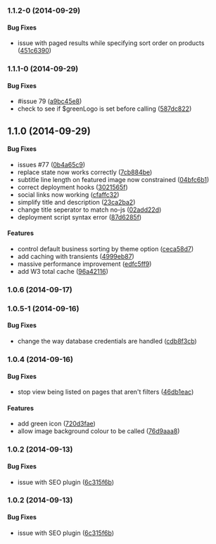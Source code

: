 <a name="1.1.2-0"></a>
### 1.1.2-0 (2014-09-29)


#### Bug Fixes

* issue with paged results while specifying sort order on products ([451c6390](https://craigmdennis@bitbucket.org/simplebitdesign/localwhistler.com/commit/451c6390f8853a71bd3d59f5c342f7a423b82ac5))


<a name="1.1.1-0"></a>
### 1.1.1-0 (2014-09-29)


#### Bug Fixes

* #issue 79 ([a9bc45e8](https://craigmdennis@bitbucket.org/simplebitdesign/localwhistler.com/commit/a9bc45e87c73f59dbaf3e99b6f8762b0b3b959d2))
* check to see if $greenLogo is set before calling ([587dc822](https://craigmdennis@bitbucket.org/simplebitdesign/localwhistler.com/commit/587dc822f339d0249d04e62de8211a6b32177bff))


<a name="1.1.0"></a>
## 1.1.0 (2014-09-29)


#### Bug Fixes

* issues #77 ([0b4a65c9](https://craigmdennis@bitbucket.org/simplebitdesign/localwhistler.com/commit/0b4a65c99b61c60f4597567abbb665cc9a81b7aa))
* replace state now works correctly ([7cb884be](https://craigmdennis@bitbucket.org/simplebitdesign/localwhistler.com/commit/7cb884be5c615a0879aba43c309a1ff86f3b24d5))
* subtitle line length on featured image now constrained ([04bfc6b1](https://craigmdennis@bitbucket.org/simplebitdesign/localwhistler.com/commit/04bfc6b171d0f4c90ca04c9367b3b1db939c31c7))
* correct deployment hooks ([3021565f](https://craigmdennis@bitbucket.org/simplebitdesign/localwhistler.com/commit/3021565fbbfed2264409268040743ec0abfe8ad8))
* social links now working ([cfaffc32](https://craigmdennis@bitbucket.org/simplebitdesign/localwhistler.com/commit/cfaffc32a623bcb236d4d5ed52f5948ea440e08f))
* simplify title and description ([23ca2ba2](https://craigmdennis@bitbucket.org/simplebitdesign/localwhistler.com/commit/23ca2ba271b8eb828191d765f43ad848f272dce2))
* change title seperator to match no-js ([02add22d](https://craigmdennis@bitbucket.org/simplebitdesign/localwhistler.com/commit/02add22d2b0be6f4eb4f11a58df57c0139e9e09e))
* deployment script syntax error ([87d6285f](https://craigmdennis@bitbucket.org/simplebitdesign/localwhistler.com/commit/87d6285f7dd0d9e4d27e667ed8c00e9dde51cbaf))


#### Features

* control default business sorting by theme option ([ceca58d7](https://craigmdennis@bitbucket.org/simplebitdesign/localwhistler.com/commit/ceca58d7fde6678f79e85167a49d43a7bf7eff35))
* add caching with transients ([4999eb87](https://craigmdennis@bitbucket.org/simplebitdesign/localwhistler.com/commit/4999eb8750169772d7fad91ee0aee79932fb444f))
* massive performance improvement ([edfc5ff9](https://craigmdennis@bitbucket.org/simplebitdesign/localwhistler.com/commit/edfc5ff93841fece6096c30b33703c0fb03980de))
* add W3 total cache ([96a42116](https://craigmdennis@bitbucket.org/simplebitdesign/localwhistler.com/commit/96a4211615739a1b18fb11a091bf73f033552fa3))


<a name="1.0.6"></a>
### 1.0.6 (2014-09-17)


<a name="1.0.5-1"></a>
### 1.0.5-1 (2014-09-16)


#### Bug Fixes

* change the way database credentials are handled ([cdb8f3cb](https://craigmdennis@bitbucket.org/simplebitdesign/localwhistler.com/commit/cdb8f3cbf2da81b2acb843bdcbd3f09e2a5add28))


<a name="1.0.4"></a>
### 1.0.4 (2014-09-16)


#### Bug Fixes

* stop view being listed on pages that aren't filters ([46db1eac](https://craigmdennis@bitbucket.org/simplebitdesign/localwhistler.com/commit/46db1eac0017dc6de647675ef4bfdf98d967662d))


#### Features

* add green icon ([720d3fae](https://craigmdennis@bitbucket.org/simplebitdesign/localwhistler.com/commit/720d3faed4105b67eae159a45e13ccd978147a3b))
* allow image background colour to be called ([76d9aaa8](https://craigmdennis@bitbucket.org/simplebitdesign/localwhistler.com/commit/76d9aaa83418d508691f158603c6d65e69205f1b))


<a name="1.0.2"></a>
### 1.0.2 (2014-09-13)


#### Bug Fixes

* issue with SEO plugin ([6c315f6b](https://craigmdennis@bitbucket.org/simplebitdesign/localwhistler.com/commit/6c315f6bb79f20d1b3c375d49e0f2b5905033a46))


<a name="1.0.2"></a>
### 1.0.2 (2014-09-13)


#### Bug Fixes

* issue with SEO plugin ([6c315f6b](https://craigmdennis@bitbucket.org/simplebitdesign/localwhistler.com/commit/6c315f6bb79f20d1b3c375d49e0f2b5905033a46))


